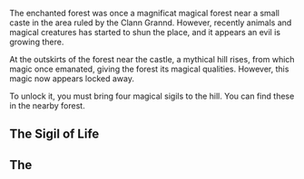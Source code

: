 The enchanted forest was once a magnificat magical forest near a small caste in the area ruled by the Clann Grannd.
However, recently animals and magical creatures has started to shun the place, and it appears an evil is growing there.

At the outskirts of the forest near the castle, a mythical hill rises, from which magic once emanated, giving the forest its magical qualities.
However, this magic now appears locked away.

To unlock it, you must bring four magical sigils to the hill.
You can find these in the nearby forest.

## The Sigil of Life

## The 

## 

## 
